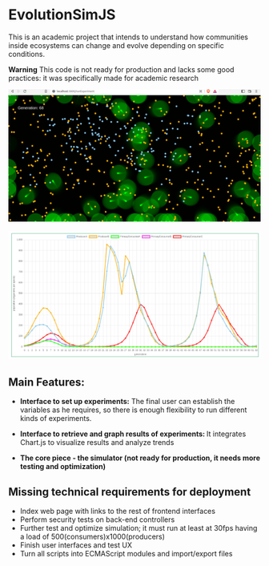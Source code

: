 # EvolutionSimJS

This is an academic project that intends to understand how communities inside ecosystems can change and evolve depending on specific conditions.

<b>Warning</b> This code is not ready for production and lacks some good practices: it was specifically made for academic research

![EvolutionSimJS - Simulator in action](https://github.com/WebAxol/EvolutionSimJS/blob/master/img/simulator.png)

![EvolutionSimJS - Results graphed](https://github.com/WebAxol/EvolutionSimJS/blob/master/img/results.png)


  <h2><b>Main Features:</b></h2>

  - <b>Interface to set up experiments:</b>  The final user can establish the variables as he requires, so there is enough flexibility to run different kinds of experiments.
  
  - <b>Interface to retrieve and graph results of experiments: </b> It integrates Chart.js to visualize results and analyze trends
  
  - <b>The core piece - the simulator (not ready for production, it needs more testing and optimization)</b> 

<h2>Missing technical requirements for deployment</h2>

  - Index web page with links to the rest of frontend interfaces
  - Perform security tests on back-end controllers
  - Further test and optimize simulation; it must run at least at 30fps having a load of 500(consumers)x1000(producers)
  - Finish user interfaces and test UX
  - Turn all scripts into ECMAScript modules and import/export files
